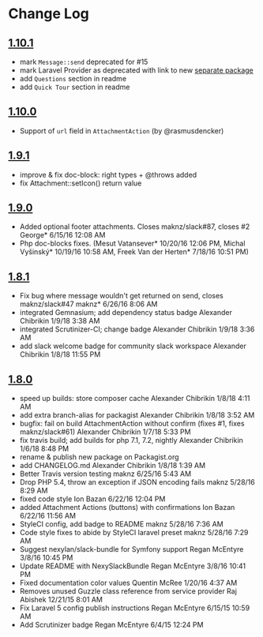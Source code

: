 # Change Log

## [1.10.1](https://github.com/alek13/slack/compare/1.10.0...1.10.1)
 - mark `Message::send` deprecated for #15
 - mark Laravel Provider as deprecated with link to new [separate package](https://github.com/alek13/slack-laravel)
 - add `Questions` section in readme
 - add `Quick Tour` section in readme

## [1.10.0](https://github.com/alek13/slack/compare/1.9.1...1.10.0)
 - Support of `url` field in `AttachmentAction` (by @rasmusdencker)

## [1.9.1](https://github.com/alek13/slack/compare/1.9.0...1.9.1)
 - improve & fix doc-block: right types + @throws added
 - fix Attachment::setIcon() return value

## [1.9.0](https://github.com/alek13/slack/compare/1.8.1...1.9.0)
 - Added optional footer attachments. Closes maknz/slack#87, closes #2 George* 6/15/16 12:08 AM
 - Php doc-blocks fixes. (Mesut Vatansever* 10/20/16 12:06 PM, Michal Vyšinský* 10/19/16 10:58 AM, Freek Van der Herten* 7/18/16 10:51 PM)

## [1.8.1](https://github.com/alek13/slack/compare/1.8.0...1.8.1)

 - Fix bug where message wouldn't get returned on send, closes maknz/slack#47 maknz* 6/26/16 8:06 AM
 - integrated Gemnasium; add dependency status badge Alexander Chibrikin 1/9/18 3:38 AM
 - integrated Scrutinizer-CI; change badge Alexander Chibrikin 1/9/18 3:36 AM
 - add slack welcome badge for community slack workspace Alexander Chibrikin 1/8/18 11:55 PM

## [1.8.0](https://github.com/alek13/slack/compare/1.7.0...1.8.0)
 - speed up builds: store composer cache Alexander Chibrikin 1/8/18 4:11 AM
 - add extra branch-alias for packagist Alexander Chibrikin 1/8/18 3:52 AM
 - bugfix: fail on build AttachmentAction without confirm (fixes #1, fixes maknz/slack#61) Alexander Chibrikin 1/7/18 5:33 PM
 - fix travis build; add builds for php 7.1, 7.2, nightly Alexander Chibrikin 1/6/18 8:48 PM
 - rename & publish new package on Packagist.org
 - add CHANGELOG.md Alexander Chibrikin 1/8/18 1:39 AM
 - Better Travis version testing maknz 6/25/16 5:43 AM
 - Drop PHP 5.4, throw an exception if JSON encoding fails maknz 5/28/16 8:29 AM
 - fixed code style Ion Bazan 6/22/16 12:04 PM
 - added Attachment Actions (buttons) with confirmations Ion Bazan 6/22/16 11:56 AM
 - StyleCI config, add badge to README maknz 5/28/16 7:36 AM
 - Code style fixes to abide by StyleCI laravel preset maknz 5/28/16 7:29 AM
 - Suggest nexylan/slack-bundle for Symfony support Regan McEntyre 3/8/16 10:45 PM
 - Update README with NexySlackBundle Regan McEntyre 3/8/16 10:41 PM
 - Fixed documentation color values Quentin McRee 1/20/16 4:37 AM
 - Removes unused Guzzle class reference from service provider Raj Abishek 12/21/15 8:01 AM
 - Fix Laravel 5 config publish instructions Regan McEntyre 6/15/15 10:59 AM
 - Add Scrutinizer badge Regan McEntyre 6/4/15 12:24 PM
